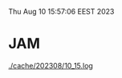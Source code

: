 Thu Aug 10 15:57:06 EEST 2023
# JAM
<a href='./cache/202308/10_15.log'>./cache/202308/10_15.log</a>
